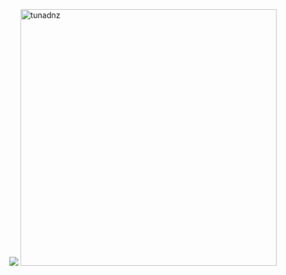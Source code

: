 <img src="https://cdn.discordapp.com/attachments/712351196106457158/814035995544518686/aboutMe.png" />

<img width='460' src="https://github-readme-stats.vercel.app/api?username=tunadnz&show_icons=true&theme=tokyonight" alt="tunadnz" />
